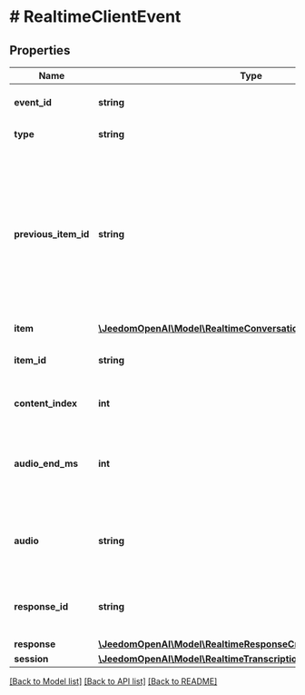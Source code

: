 # # RealtimeClientEvent

## Properties

Name | Type | Description | Notes
------------ | ------------- | ------------- | -------------
**event_id** | **string** | Optional client-generated ID used to identify this event. | [optional]
**type** | **string** | The event type, must be &#x60;conversation.item.create&#x60;. |
**previous_item_id** | **string** | The ID of the preceding item after which the new item will be inserted.  If not set, the new item will be appended to the end of the conversation. If set to &#x60;root&#x60;, the new item will be added to the beginning of the conversation. If set to an existing ID, it allows an item to be inserted mid-conversation. If the ID cannot be found, an error will be returned and the item will not be added. | [optional]
**item** | [**\JeedomOpenAI\Model\RealtimeConversationItem**](RealtimeConversationItem.md) |  |
**item_id** | **string** | The ID of the assistant message item to truncate. Only assistant message  items can be truncated. |
**content_index** | **int** | The index of the content part to truncate. Set this to 0. |
**audio_end_ms** | **int** | Inclusive duration up to which audio is truncated, in milliseconds. If  the audio_end_ms is greater than the actual audio duration, the server  will respond with an error. |
**audio** | **string** | Base64-encoded audio bytes. This must be in the format specified by the  &#x60;input_audio_format&#x60; field in the session configuration. |
**response_id** | **string** | A specific response ID to cancel - if not provided, will cancel an  in-progress response in the default conversation. | [optional]
**response** | [**\JeedomOpenAI\Model\RealtimeResponseCreateParams**](RealtimeResponseCreateParams.md) |  | [optional]
**session** | [**\JeedomOpenAI\Model\RealtimeTranscriptionSessionCreateRequest**](RealtimeTranscriptionSessionCreateRequest.md) |  |

[[Back to Model list]](../../README.md#models) [[Back to API list]](../../README.md#endpoints) [[Back to README]](../../README.md)
